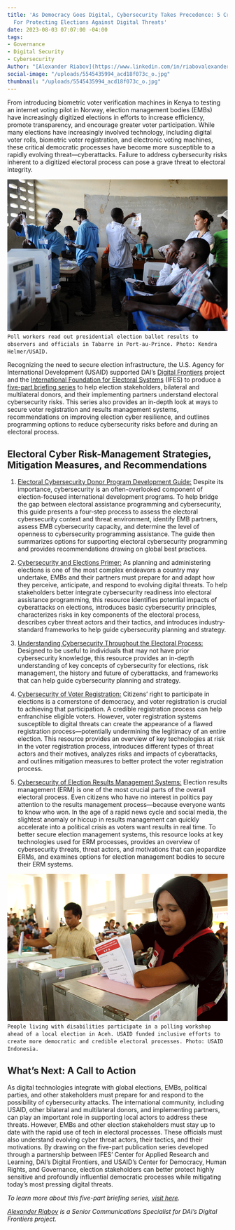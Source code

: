 ```yaml
---
title: 'As Democracy Goes Digital, Cybersecurity Takes Precedence: 5 Critical Resources
  For Protecting Elections Against Digital Threats'
date: 2023-08-03 07:07:00 -04:00
tags:
- Governance
- Digital Security
- Cybersecurity
Author: "[Alexander Riabov](https://www.linkedin.com/in/riabovalexander/)"
social-image: "/uploads/5545435994_acd18f073c_o.jpg"
thumbnail: "/uploads/5545435994_acd18f073c_o.jpg"
---
```


From introducing biometric voter verification machines in Kenya to testing an internet voting pilot in Norway, election management bodies (EMBs) have increasingly digitized elections in efforts to increase efficiency, promote transparency, and encourage greater voter participation. While many elections have increasingly involved technology, including digital voter rolls, biometric voter registration, and electronic voting machines, these critical democratic processes have become more susceptible to a rapidly evolving threat—cyberattacks. Failure to address cybersecurity risks inherent to a digitized electoral process can pose a grave threat to electoral integrity. 

<!--more-->

![5545435994_acd18f073c_o-b6425c.jpg](/uploads/5545435994_acd18f073c_o-b6425c.jpg)`Poll workers read out presidential election ballot results to observers and officials in Tabarre in Port-au-Prince. Photo: Kendra Helmer/USAID.`

Recognizing the need to secure election infrastructure, the U.S. Agency for International Development (USAID) supported DAI’s [Digital Frontiers](https://www.dai.com/our-work/projects/worldwide-digital-frontiers-df) project and the [International Foundation for Electoral Systems](https://www.ifes.org/) (IFES) to produce a [five-part briefing series](https://www.usaid.gov/democracy/electoral-cybersecurity-briefing-series) to help election stakeholders, bilateral and multilateral donors, and their implementing partners understand electoral cybersecurity risks. This series also provides an in-depth look at ways to secure voter registration and results management systems, recommendations on improving election cyber resilience, and outlines programming options to reduce cybersecurity risks before and during an electoral process. 

## Electoral Cyber Risk-Management Strategies, Mitigation Measures, and Recommendations

1. [Electoral Cybersecurity Donor Program Development Guide:](https://www.usaid.gov/democracy/document/electoral-cybersecurity-donor-program-development-guide) Despite its importance, cybersecurity is an often-overlooked component of election-focused international development programs. To help bridge the gap between electoral assistance programming and cybersecurity, this guide presents a four-step process to assess the electoral cybersecurity context and threat environment, identify EMB partners, assess EMB cybersecurity capacity, and determine the level of openness to cybersecurity programming assistance. The guide then summarizes options for supporting electoral cybersecurity programming and provides recommendations drawing on global best practices.

1. [Cybersecurity and Elections Primer:](https://www.usaid.gov/documents/primer-cybersecurity-and-elections) As planning and administering elections is one of the most complex endeavors a country may undertake, EMBs and their partners must prepare for and adapt how they perceive, anticipate, and respond to evolving digital threats. To help stakeholders better integrate cybersecurity readiness into electoral assistance programming, this resource identifies potential impacts of cyberattacks on elections, introduces basic cybersecurity principles, characterizes risks in key components of the electoral process, describes cyber threat actors and their tactics, and introduces industry-standard frameworks to help guide cybersecurity planning and strategy. 

1. [Understanding Cybersecurity Throughout the Electoral Process:](https://www.usaid.gov/documents/understanding-cybersecurity-throughout-electoral-process-reference-document) Designed to be useful to individuals that may not have prior cybersecurity knowledge, this resource provides an in-depth understanding of key concepts of cybersecurity for elections, risk management, the history and future of cyberattacks, and frameworks that can help guide cybersecurity planning and strategy.

1. [Cybersecurity of Voter Registration:](https://www.usaid.gov/democracy/document/may-22-2023-briefing-paper-cybersecurity-voter-registration) Citizens’ right to participate in elections is a cornerstone of democracy, and voter registration is crucial to achieving that participation. A credible registration process can help enfranchise eligible voters. However, voter registration systems susceptible to digital threats can create the appearance of a flawed registration process—potentially undermining the legitimacy of an entire election. This resource provides an overview of key technologies at risk in the voter registration process, introduces different types of threat actors and their motives, analyzes risks and impacts of cyberattacks, and outlines mitigation measures to better protect the voter registration process. 

1. [Cybersecurity of Election Results Management Systems:](https://www.usaid.gov/democracy/document/may-22-2023-briefing-paper-cybersecurity-election-results-management-systems) Election results management (ERM) is one of the most crucial parts of the overall electoral process. Even citizens who have no interest in politics pay attention to the results management process—because everyone wants to know who won. In the age of a rapid news cycle and social media, the slightest anomaly or hiccup in results management can quickly accelerate into a political crisis as voters want results in real time. To better secure election management systems, this resource looks at key technologies used for ERM processes, provides an overview of cybersecurity threats, threat actors, and motivations that can jeopardize ERMs, and examines options for election management bodies to secure their ERM systems. 

![53075475825_41beccb548_o.jpg](/uploads/53075475825_41beccb548_o.jpg)`People living with disabilities participate in a polling workshop ahead of a local election in Aceh. USAID funded inclusive efforts to create more democratic and credible electoral processes. Photo: USAID Indonesia.`

## What’s Next: A Call to Action 

As digital technologies integrate with global elections, EMBs, political parties, and other stakeholders must prepare for and respond to the possibility of cybersecurity attacks. The international community, including USAID, other bilateral and multilateral donors, and implementing partners, can play an important role in supporting local actors to address these threats. However, EMBs and other election stakeholders must stay up to date with the rapid use of tech in electoral processes. These officials must also understand evolving cyber threat actors, their tactics, and their motivations. By drawing on the five-part publication series developed through a partnership between IFES’ Center for Applied Research and Learning, DAI’s Digital Frontiers, and USAID’s Center for Democracy, Human Rights, and Governance, election stakeholders can better protect highly sensitive and profoundly influential democratic processes while mitigating today’s most pressing digital threats. 

*To learn more about this five-part briefing series, [visit here](https://www.usaid.gov/democracy/electoral-cybersecurity-briefing-series).*

*[Alexander Riabov](https://www.linkedin.com/in/riabovalexander/) is a Senior Communications Specialist for DAI’s Digital Frontiers project.*